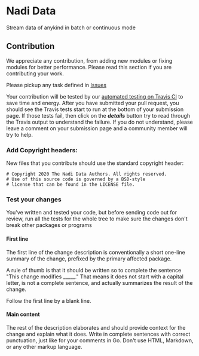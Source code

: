 # Nadi Data

Stream data of anykind in batch or continuous mode

## Contribution

We appreciate any contribution, from adding new modules or fixing modules for better performance. Please read this section if you are contributing your work.

Please pickup any task defined in [Issues](https://github.com/Nadi-Data/dataprocessor/issues)

Your contribution will be tested by our [automated testing on Travis CI](https://travis-ci.com/github/nadidata/DataProcessors/pull_requests) to save time and energy.  After you have submitted your pull request, you should see the Travis tests start to run at the bottom of your submission page.  If those tests fail, then click on the ___details___ button try to read through the Travis output to understand the failure.  If you do not understand, please leave a comment on your submission page and a community member will try to help.

### Add Copyright headers:

New files that you contribute should use the standard copyright header:

```
# Copyright 2020 The Nadi Data Authors. All rights reserved.
# Use of this source code is governed by a BSD-style
# license that can be found in the LICENSE file.
```

### Test your changes

You've written and tested your code, but before sending code out for review, run all the tests for the whole tree to make sure the changes don't break other packages or programs

#### First line
The first line of the change description is conventionally a short one-line summary of the change, prefixed by the primary affected package.

A rule of thumb is that it should be written so to complete the sentence "This change modifies _____." That means it does not start with a capital letter, is not a complete sentence, and actually summarizes the result of the change.

Follow the first line by a blank line.

#### Main content
The rest of the description elaborates and should provide context for the change and explain what it does. Write in complete sentences with correct punctuation, just like for your comments in Go. Don't use HTML, Markdown, or any other markup language.
